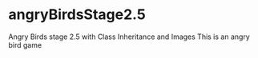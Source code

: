 # angryBirdsStage2.5
Angry Birds stage 2.5 with Class Inheritance and Images
This is an angry bird game 